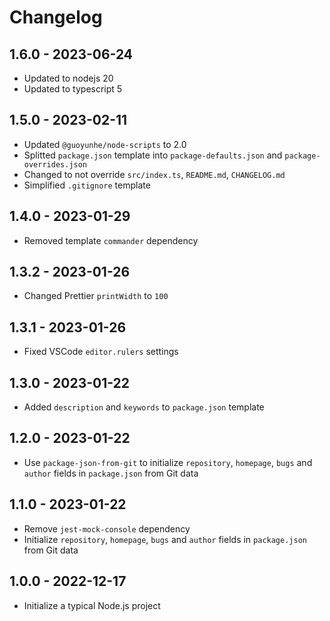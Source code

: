 # Changelog

## 1.6.0 - 2023-06-24

- Updated to nodejs 20
- Updated to typescript 5

## 1.5.0 - 2023-02-11

- Updated `@guoyunhe/node-scripts` to 2.0
- Splitted `package.json` template into `package-defaults.json` and `package-overrides.json`
- Changed to not override `src/index.ts`, `README.md`, `CHANGELOG.md`
- Simplified `.gitignore` template

## 1.4.0 - 2023-01-29

- Removed template `commander` dependency

## 1.3.2 - 2023-01-26

- Changed Prettier `printWidth` to `100`

## 1.3.1 - 2023-01-26

- Fixed VSCode `editor.rulers` settings

## 1.3.0 - 2023-01-22

- Added `description` and `keywords` to `package.json` template

## 1.2.0 - 2023-01-22

- Use `package-json-from-git` to initialize `repository`, `homepage`, `bugs` and `author` fields in `package.json` from Git data

## 1.1.0 - 2023-01-22

- Remove `jest-mock-console` dependency
- Initialize `repository`, `homepage`, `bugs` and `author` fields in `package.json` from Git data

## 1.0.0 - 2022-12-17

- Initialize a typical Node.js project
